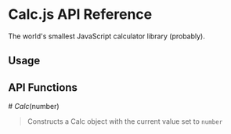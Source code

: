 # Calc.js API Reference

The world's smallest JavaScript calculator library (probably).

## Usage


## API Functions



\# *Calc*(number)

> Constructs a Calc object with the current value set to `number`